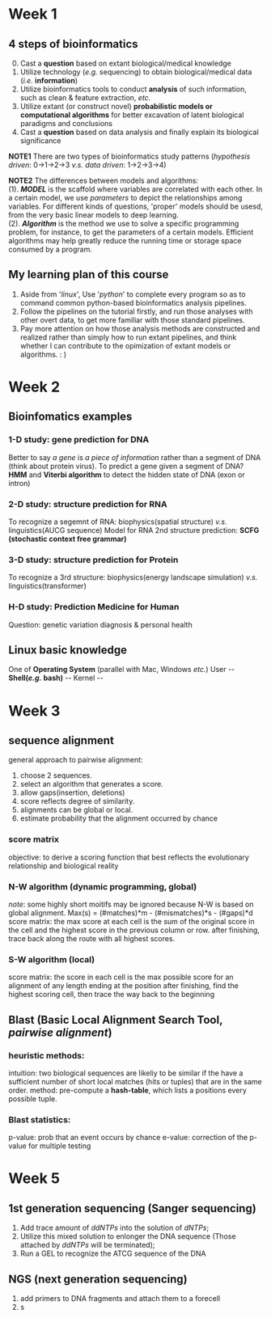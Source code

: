 # Week 1

## 4 steps of bioinformatics
  0. Cast a **question** based on extant biological/medical knowledge
  1. Utilize technology (*e.g.* sequencing) to obtain biological/medical data (*i.e.* **information**)
  2. Utilize bioinformatics tools to conduct **analysis** of such information, such as clean & feature extraction, *etc.*
  3. Utilize extant (or construct novel) **probabilistic models or computational algorithms** for better excavation of latent biological paradigms and conclusions
  4. Cast a **question** based on data analysis and finally explain its biological significance

**NOTE1**  There are two types of bioinformatics study patterns (*hypothesis driven*: 0->1->2->3 *v.s.* *data driven*: 1->2->3->4)

**NOTE2**  The differences between models and algorithms:  
    (1). ***MODEL*** is the scaffold where variables are correlated with each other. In a certain model, we use *parameters* to depict the relationships among variables. For different kinds of questions, 'proper' models should be usesd, from the very basic linear models to deep learning.   
    (2). ***Algorithm*** is the method we use to solve a specific programming problem, for instance, to get the parameters of a certain models. Efficient algorithms may help greatly reduce the running time or storage space consumed by a program.


## My learning plan of this course
1. Aside from '*linux*', Use '*python*' to complete every program so as to command common python-based bioinformatics analysis pipelines.
2. Follow the pipelines on the tutorial firstly, and run those analyses with other overt data, to get more familiar with those standard pipelines.
3. Pay more attention on how those analysis methods are constructed and realized rather than simply how to run extant pipelines, and think whether I can contribute to the opimization of extant models or algorithms. : )



# Week 2

## Bioinfomatics examples
### 1-D study: gene prediction for DNA
  Better to say *a gene* is *a piece of information* rather than a segment of DNA (think about protein virus).
  To predict a gene given a segment of DNA? **HMM** and **Viterbi algorithm** to detect the hidden state of DNA (exon or intron)
### 2-D study: structure prediction for RNA
  To recognize a segemnt of RNA: biophysics(spatial structure) *v.s.* linguistics(AUCG sequence)
  Model for RNA 2nd structure prediction: **SCFG (stochastic context free grammar)**
### 3-D study: structure prediction for Protein
  To recognize a 3rd structure: biophysics(energy landscape simulation) *v.s.* linguistics(transformer)
### H-D study: Prediction Medicine for Human
  Question: genetic variation diagnosis & personal health
  
## Linux basic knowledge
  One of **Operating System** (parallel with Mac, Windows *etc.*)
  User -- **Shell(*e.g.* bash)** -- Kernel -- 



# Week 3

## sequence alignment
general approach to pairwise alignment:
1. choose 2 sequences.
2. select an algorithm that generates a score.
3. allow gaps(insertion, deletions)
4. score reflects degree of similarity.
5. alignments can be global or local.
6. estimate probability that the alignment occurred by chance

### score matrix 
  objective: to derive a scoring function that best reflects the evolutionary relationship and biological reality
### N-W algorithm (dynamic programming, global)
  *note*: some highly short moitifs may be ignored because N-W is based on global alignment.
  Max(s) = (#matches)*m - (#mismatches)*s - (#gaps)*d
  score matrix: the max score at each cell is the sum of the original score in the cell and the highest score in the previous column or row.
                after finishing, trace back along the route with all highest scores.
### S-W algorithm (local)
  score matrix: the score in each cell is the max possible score for an alignment of any length ending at the position
                after finishing, find the highest scoring cell, then trace the way back to the beginning

## Blast (Basic Local Alignment Search Tool, *pairwise alignment*)
### heuristic methods: 
  intuition: two biological sequences are likeliy to be similar if the have a sufficient number of short local matches (hits or tuples) that are in the same order.
  method: pre-compute a **hash-table**, which lists a positions every possible tuple.
### Blast statistics:
  p-value: prob that an event occurs by chance
  e-value: correction of the p-value for multiple testing




# Week 5

## 1st generation sequencing (Sanger sequencing)
  1. Add trace amount of *ddNTPs* into the solution of *dNTPs*;
  2. Utilize this mixed solution to enlonger the DNA sequence (Those attached by *ddNTPs* will be terminated); 
  3. Run a GEL to recognize the ATCG sequence of the DNA
## NGS (next generation sequencing)
  1. add primers to DNA fragments and attach them to a forecell
  2. s
